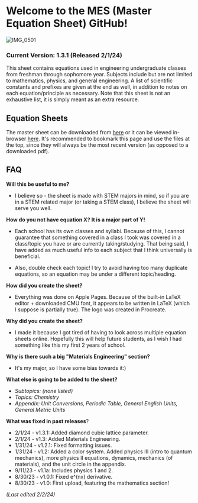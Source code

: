 # Welcome to the MES (Master Equation Sheet) GitHub!
![IMG_0501](https://github.com/ntader/MasterEquationSheet/assets/141366829/0df68ff0-3dc6-4af0-8805-60996fbaed6b)

### **Current Version: 1.3.1** (Released 2/1/24)

This sheet contains equations used in engineering undergraduate classes from freshman through sophomore year. Subjects include but are not limited to mathematics, physics, and general engineering. A list of scientific constants and prefixes are given at the end as well, in addition to notes on each equation/principle as necessary. Note that this sheet is not an exhaustive list, it is simply meant as an extra resource.

## Equation Sheets

The master sheet can be downloaded from [here](https://github.com/ntader/MasterEquationSheet/releases/tag/Master) or it can be viewed in-browser [here](https://github.com/ntader/MasterEquationSheet/blob/main/Master%20Sheet%20v1.3.2%20Eqn's%20Only.pdf). It's recommended to bookmark this page and use the files at the top, since they will always be the most recent version (as opposed to a downloaded pdf).  


## FAQ

**Will this be useful to me?**   

* I believe so - the sheet is made with STEM majors in mind, so if you are in a STEM related major (or taking a STEM class), I believe the sheet will serve you well.



**How do you not have equation X? It is a major part of Y!** 

* Each school has its own classes and syllabi. Because of this, I cannot guarantee that something covered in a class I took was covered in a class/topic you have or are currently taking/studying. That being said, I have added as much useful info to each subject that I think universally is beneficial. 

* Also, double check each topic! I try to avoid having too many duplicate equations, so an equation may be under a different topic/heading.




**How did you create the sheet?**  

* Everything was done on Apple Pages. Because of the built-in LaTeX editor + downloaded CMU font, it appears to be written in LaTeX (which I suppose is partially true). The logo was created in Procreate.

**Why did you create the sheet?**  

* I made it because I got tired of having to look across multiple equation sheets online. Hopefully this will help future students, as I wish I had something like this my first 2 years of school.


**Why is there such a big "Materials Engineering" section?**  
* It's my major, so I have some bias towards it:)


**What else is going to be added to the sheet?** 

- *Subtopics: (none listed)*
- *Topics: Chemistry*
- *Appendix: Unit Conversions, Periodic Table, General English Units, General Metric Units*


**What was fixed in past releases**?  

* 2/1/24 - v1.3.1: Added diamond cubic lattice parameter.
* 2/1/24 - v1.3: Added Materials Engineering.
* 1/31/24 - v1.2.1: Fixed formatting issues.
* 1/31/24 - v1.2: Added a color system. Added physics III (intro to quantum mechanics), more physics II equations, dynamics, mechanics (of materials), and the unit circle in the appendix.
* 9/11/23 - v1.1a: Includes physics 1 and 2. 
* 8/30/23 - v1.0.1: Fixed e^(nx) derivative.  
* 8/30/23 - v1.0: First upload, featuring the mathematics section!  

*(Last edited 2/2/24)*

